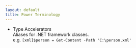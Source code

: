 ```yaml
---
layout: default
title: Power Terminology
---
```


* Type Accelerators  
  Aliases for .NET framework classes.  
  e.g. `[xml]$person = Get-Content -Path 'C:\person.xml'`

